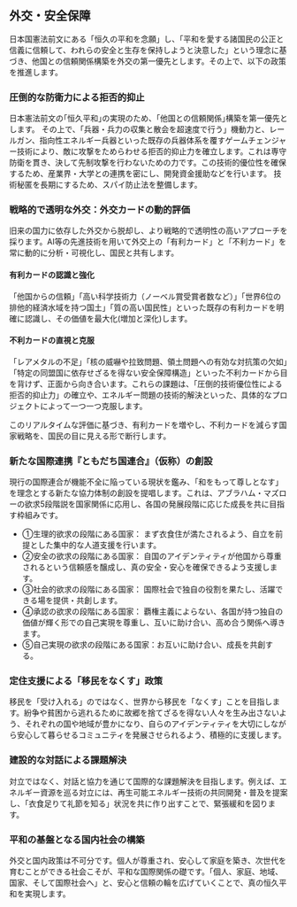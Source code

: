 ## 外交・安全保障

日本国憲法前文にある「恒久の平和を念願」し、「平和を愛する諸国民の公正と信義に信頼して、われらの安全と生存を保持しようと決意した」という理念に基づき、他国との信頼関係構築を外交の第一優先とします。その上で、以下の政策を推進します。

### 圧倒的な防衛力による拒否的抑止

日本憲法前文の｢恒久平和｣の実現のため、｢他国との信頼関係｣構築を第一優先とします。 その上で、「兵器・兵力の収集と散会を超速度で行う」機動力と、レールガン、指向性エネルギー兵器といった既存の兵器体系を覆すゲームチェンジャー技術により、敵に攻撃をためらわせる拒否的抑止力を確立します。これは専守防衛を貫き、決して先制攻撃を行わないための力です。この技術的優位性を確保するため、産業界・大学との連携を密にし、開発資金援助などを行います。 技術秘匿を長期にするため、スパイ防止法を整備します。

### 戦略的で透明な外交：外交カードの動的評価

旧来の国力に依存した外交から脱却し、より戦略的で透明性の高いアプローチを採ります。AI等の先進技術を用いて外交上の「有利カード」と「不利カード」を常に動的に分析・可視化し、国民と共有します。

#### 有利カードの認識と強化

「他国からの信頼」「高い科学技術力（ノーベル賞受賞者数など）」「世界6位の排他的経済水域を持つ国土」「質の高い国民性」といった既存の有利カードを明確に認識し、その価値を最大化(増加と深化)します。

#### 不利カードの直視と克服

「レアメタルの不足」「核の威嚇や拉致問題、領土問題への有効な対抗策の欠如」「特定の同盟国に依存せざるを得ない安全保障構造」といった不利カードから目を背けず、正面から向き合います。これらの課題は、「圧倒的技術優位性による拒否的抑止力」の確立や、エネルギー問題の技術的解決といった、具体的なプロジェクトによって一つ一つ克服します。

このリアルタイムな評価に基づき、有利カードを増やし、不利カードを減らす国家戦略を、国民の目に見える形で断行します。

### 新たな国際連携『ともだち国連合』（仮称）の創設

現行の国際連合が機能不全に陥っている現状を鑑み、「和をもって尊しとなす」を理念とする新たな協力体制の創設を提唱します。これは、アブラハム・マズローの欲求5段階説を国家関係に応用し、各国の発展段階に応じた成長を共に目指す枠組みです。

* ①生理的欲求の段階にある国家： まず衣食住が満たされるよう、自立を前提とした集中的な人道支援を行います。
* ②安全の欲求の段階にある国家： 自国のアイデンティティが他国から尊重されるという信頼感を醸成し、真の安全・安心を確保できるよう支援します。
* ③社会的欲求の段階にある国家： 国際社会で独自の役割を果たし、活躍できる場を提供・共創します。
* ④承認の欲求の段階にある国家： 覇権主義によらない、各国が持つ独自の価値が輝く形での自己実現を尊重し、互いに助け合い、高め合う関係へ導きます。
* ⑤自己実現の欲求の段階にある国家：お互いに助け合い、成長を共創する。

### 定住支援による「移民をなくす」政策

移民を「受け入れる」のではなく、世界から移民を「なくす」ことを目指します。紛争や貧困から逃れるために故郷を捨てざるを得ない人々を生み出さないよう、それぞれの国や地域が豊かになり、自らのアイデンティティを大切にしながら安心して暮らせるコミュニティを発展させられるよう、積極的に支援します。

### 建設的な対話による課題解決

対立ではなく、対話と協力を通じて国際的な課題解決を目指します。例えば、エネルギー資源を巡る対立には、再生可能エネルギー技術の共同開発・普及を提案し、「衣食足りて礼節を知る」状況を共に作り出すことで、緊張緩和を図ります。

### 平和の基盤となる国内社会の構築

外交と国内政策は不可分です。個人が尊重され、安心して家庭を築き、次世代を育むことができる社会こそが、平和な国際関係の礎です。「個人、家庭、地域、国家、そして国際社会へ」と、安心と信頼の輪を広げていくことで、真の恒久平和を実現します。